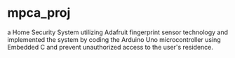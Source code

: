 # mpca_proj
a Home Security System utilizing Adafruit fingerprint sensor technology and implemented the system by coding the Arduino Uno microcontroller using Embedded C and prevent unauthorized access to the user's residence.
